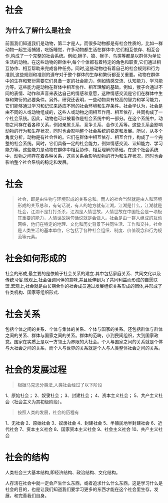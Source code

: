 # 社会

## 为什么了解什么是社会

前面我们知道我们是动物，第二才是人。而很多动物都是有社会性质的，比如一群动物一起生活捕猎，吃饭睡觉，许多动物都生活在群体中,它们相互依存、相互合作,构成了一个完整的社会系统。例如,狮子、狼、猴子、鸟类等都是以群体为单位生活的动物。在这些动物的群体中,每个个体都有着特定的角色和职责,它们通过相互协作、相互帮助来完成各种任务。同时,这些动物也有着自己的社会规则和行为准则,这些规则和准则的遵守对于整个群体的生存和繁衍都至关重要。动物在群体中的生存和繁衍需要它们具备一定的社会能力，例如情感交流、认知能力、学习能力等。这些能力是动物在群体中相互协作、相互理解的基础。例如，猴子会通过不同的表情、动作和声音来表达自己的情感和意愿，这种情感交流是它们在群体中生存和繁衍的必要条件。另外，研究还表明，一些动物具有较高的智力和学习能力，它们能够通过学习和记忆来适应不同的社会环境和生存条件。社会学认为，社会是由不同的人或动物组成的，这些人或动物之间相互作用、相互依存，共同构成了一个社会系统。因此，动物也可以被看作是社会系统中的一部分。在这个系统中，动物之间存在着各种关系，例如亲属关系、竞争关系、合作关系等。这些关系会影响动物的行为和生存状况，同时也会影响整个社会系统的稳定和发展。所以，从多个角度分析，动物是有社会性的。它们在群体中相互依存、相互合作，构成了一个完整的社会系统。同时，它们具备一定的社会能力，例如情感交流、认知能力、学习能力等。这些能力是动物在群体中相互协作、相互理解的基础。在这个社会系统中，动物之间存在着各种关系，这些关系会影响动物的行为和生存状况，同时也会影响整个社会系统的稳定和发展。

# 社会

> 社会，即是由生物与环境形成的关系总和。而人的社会当然就是由人和环境形成的关系总和，有句话说，有人的地方就有江湖，江湖是什么，江湖就是社会，江湖不是打打杀杀，江湖是人情世故，人情世故在中国社会是一项极其重要的能力，人情世故换句话说就是会做人。社会是由一群人组成的互动网络，他们在特定的地理、文化和历史背景下共同生活、工作和交往。社会是人类生活的基本单位，它包括了各种社会组织、制度、价值观念和行为规范等元素。

# 社会如何形成的

社会的形成,最主要的是依赖于社会关系的建立.其中包括家庭关系、共同文化以及传统习俗.微观上,社会强调同伴的意味,并且延伸到为了共同利益而形成的自愿联盟.宏观上,社会就是由长期合作的社会成员通过发展组织关系形成的团体,并形成了各类机构、国家等组织形式.

# 社会关系

包括个体之间的关系、个体与集体的关系、个体与国家的关系。还包括群体与群体之间的关系、群体与国家之间的关系。群体的范畴，小到民间组织，大到国家政党。国家在实质上是以一方领土为界限的大社会。个人与国家之间的关系就是个体与大社会之间的关系，而个人与世界的关系就是个人与人类整体社会之间的关系。

# 社会的发展过程

> 根据马克思分类法,人类社会经过了以下阶段

1、原始社会；
2、奴隶社会；
3、封建社会；
4、资本主义社会；
5、共产主义社会（社会主义为其初级阶段）。

> 按照人类的发展，社会的历程有

1、无社会
2、原始社会
3、奴隶社会
4、封建社会
5、半殖民地半封建社会
6、近代社会
7、资本主义社会
8、国家资本主义社会
9、社会主义社会
10、共产主义社会

# 社会的结构

人类社会三大基本结构,即经济结构、政治结构、文化结构。


人存活在社会中就一定会产生什么东西，或者追求什么什么东西，这是学习什么是社会的目的，也是让我们知道我们要学习更多的东西才能在这个社会里生存，发展，和完善我们自身。

